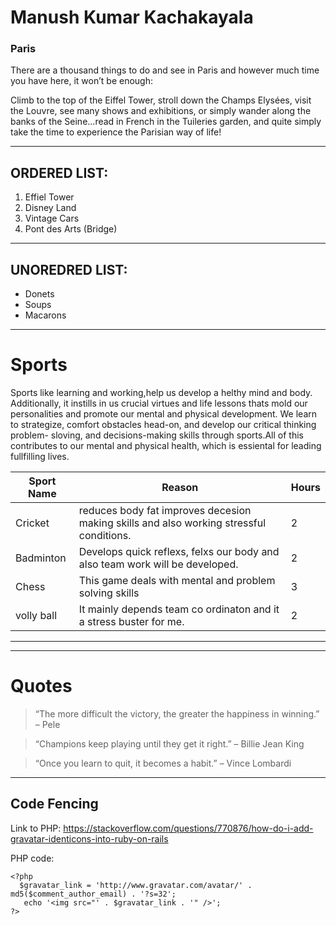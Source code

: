 # Manush Kumar Kachakayala

### Paris

There are a thousand things to do and see in Paris and however much time you have here, it won’t be enough:

Climb to the top of the Eiffel Tower, stroll down the Champs Elysées, visit the Louvre, see many shows and exhibitions, or simply wander along the banks of the Seine...read in French in the Tuileries garden, and quite simply take the time to experience the Parisian way of life!

****
## ORDERED LIST:
1. Effiel Tower
2. Disney Land
3. Vintage Cars
4. Pont des Arts (Bridge)

*****

## UNOREDRED LIST:
   * Donets
   * Soups
   * Macarons

   ******

# Sports
 Sports like learning and working,help us develop a helthy mind and body. Additionally, it instills in us crucial virtues and life lessons thats mold our personalities and promote our mental and physical development. We learn to strategize, comfort obstacles head-on, and develop our critical thinking problem- sloving, and decisions-making skills through sports.All of this contributes to our mental and physical health, which is essiental for leading fullfilling lives.

|Sport Name |Reason|Hours|
|-----------|------|-----|
|Cricket| reduces body fat improves decesion making skills and also working stressful conditions.|2|
|Badminton| Develops quick reflexs, felxs our body and also team work will be developed.|2|
|Chess| This game deals with mental and problem solving skills|3|
|volly ball| It mainly depends team co ordinaton and it a stress buster for me.|2|

****
****

# Quotes
>“The more difficult the victory, the greater the happiness in winning.” – Pele

>“Champions keep playing until they get it right.” – Billie Jean King

>“Once you learn to quit, it becomes a habit.” – Vince Lombardi

****


## Code Fencing

Link to PHP:
https://stackoverflow.com/questions/770876/how-do-i-add-gravatar-identicons-into-ruby-on-rails

PHP code:
``````
<?php
  $gravatar_link = 'http://www.gravatar.com/avatar/' . md5($comment_author_email) . '?s=32';
   echo '<img src="' . $gravatar_link . '" />';
?>




